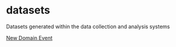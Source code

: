 # datasets
Datasets generated within the data collection and analysis systems

[New Domain Event](NewDomainEvent.md)
